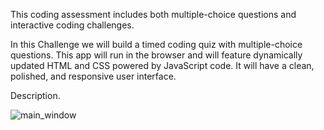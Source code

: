 This coding assessment includes both multiple-choice questions and interactive coding challenges. 

In this Challenge we will build a timed coding quiz with multiple-choice questions. This app will run in the browser and will feature dynamically updated HTML and CSS powered by JavaScript code. It will have a clean, polished, and responsive user interface. 

Description.

![main_window](https://your-copied-image-address)
